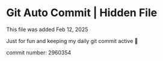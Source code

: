 # Git Auto Commit | Hidden File

This file was added Feb 12, 2025

Just for fun and keeping my daily git commit active 🤪

commit number: 2960354
